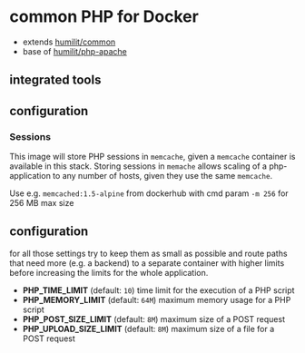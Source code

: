 # common PHP for Docker

* extends [humilit/common](https://github.com/humilit/common)
* base of [humilit/php-apache](https://github.com/humilit/php-apache)

## integrated tools

## configuration

### Sessions

This image will store PHP sessions in `memcache`, given a `memcache` container is available in this stack.
Storing sessions in `memache` allows scaling of a php-application to any number of hosts, given they use the same `memcache`.

Use e.g. `memcached:1.5-alpine` from dockerhub with cmd param `-m 256` for 256 MB max size

## configuration
for all those settings try to keep them as small as possible 
and route paths that need more (e.g. a backend) to a separate container with higher limits
before increasing the limits for the whole application.

* **PHP_TIME_LIMIT** (default: `10`) time limit for the execution of a PHP script
* **PHP_MEMORY_LIMIT** (default: `64M`) maximum memory usage for a PHP script
* **PHP_POST_SIZE_LIMIT** (default: `8M`) maximum size of a POST request
* **PHP_UPLOAD_SIZE_LIMIT** (default: `8M`) maximum size of a file for a POST request
